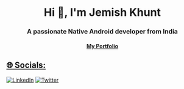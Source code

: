 <h1 align="center">Hi 👋, I'm Jemish Khunt</h1>
<h3 align="center">A passionate Native Android developer from India</h3>

<h4 align="center"><a href="https://jemish.app/">My Portfolio</h4>

## 🌐 Socials:
[![LinkedIn](https://img.shields.io/badge/LinkedIn-%230077B5.svg?logo=linkedin&logoColor=white)](https://linkedin.com/in/jemish-khunt/) [![Twitter](https://img.shields.io/badge/Twitter-%231DA1F2.svg?logo=Twitter&logoColor=white)](https://x.com/jemish_app)
